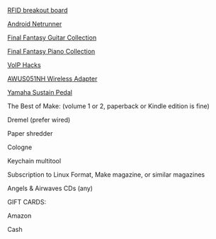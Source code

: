 [RFID breakout board](http://www.adafruit.com/product/364)

[Android Netrunner](www.amazon.com/Android-Netrunner-The-Card-Game/dp/1616614609/)

[Final Fantasy Guitar Collection](http://www.amazon.com/Final-Fantasy-Guitar-Solo-Collection/dp/4285132869/)

[Final Fantasy Piano Collection](http://www.amazon.com/Final-Fantasy-Piano-Collection-Sheet/dp/4636252624/)

[VoIP Hacks](http://www.amazon.com/VoIP-Hacks-Tools-Internet-Telephony-ebook/dp/B002SR2QJG/)

[AWUS051NH Wireless Adapter](http://www.amazon.com/Alfa-AWUS051NH-802-11a-Wireless-9dBi/dp/B003YH1X48)

[Yamaha Sustain Pedal](http://www.amazon.com/Yamaha-FC4-Piano-Style-Sustain/dp/B0002F52EW/)

The Best of Make: (volume 1 or 2, paperback or Kindle edition is fine)

Dremel (prefer wired)

Paper shredder

Cologne

Keychain multitool

Subscription to Linux Format, Make magazine, or similar magazines

Angels & Airwaves CDs (any)

GIFT CARDS:

Amazon

Cash
